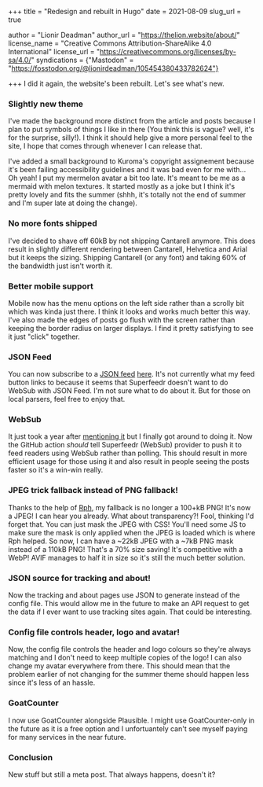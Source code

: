 +++
title = "Redesign and rebuilt in Hugo"
date = 2021-08-09
slug_url = true

author = "Lionir Deadman"
author_url = "https://thelion.website/about/"
license_name = "Creative Commons Attribution-ShareAlike 4.0 International"
license_url = "https://creativecommons.org/licenses/by-sa/4.0/"
syndications = {"Mastodon" = "https://fosstodon.org/@lionirdeadman/105454380433782624"}

+++
I did it again, the website's been rebuilt. Let's see what's new.
<!--more-->

### Slightly new theme

I've made the background more distinct from the article and posts because I plan to put symbols of things I like in there (You think this is vague? well, it's for the surprise, silly!).
I think it should help give a more personal feel to the site, I hope that comes through whenever I can release that.

I've added a small background to Kuroma's copyright assignement because it's been failing accessibility guidelines and it was bad even for me with... Oh yeah! 
I put my mermelon avatar a bit too late. It's meant to be me as a mermaid with melon textures. It started mostly as a joke but I think it's pretty
lovely and fits the summer (shhh, it's totally not the end of summer and I'm super late at doing the change).

### No more fonts shipped

I've decided to shave off 60kB by not shipping Cantarell anymore. This does result in slightly different rendering between Cantarell, Helvetica and Arial but
it keeps the sizing. Shipping Cantarell (or any font) and taking 60% of the bandwidth just isn't worth it.

### Better mobile support

Mobile now has the menu options on the left side rather than a scrolly bit which was kinda just there. I think it looks and works much better this way. I've also made
the edges of posts go flush with the screen rather than keeping the border radius on larger displays. I find it pretty satisfying to see it just "click" together.

### JSON Feed

You can now subscribe to a [JSON feed](jsonfeed.org/) [here](/feed.json). It's not currently what my feed button links to because it seems that Superfeedr doesn't
want to do WebSub with JSON Feed. I'm not sure what to do about it. But for those on local parsers, feel free to enjoy that.

### WebSub

It just took a year after [mentioning it](/2020-10-21/) but I finally got around to doing it. Now the GitHub action *should* tell Superfeedr (WebSub) provider
to push it to feed readers using WebSub rather than polling. This should result in more efficient usage for those using it and also result in people seeing the posts
faster so it's a win-win really.

### JPEG trick fallback instead of PNG fallback!

Thanks to the help of [Rph](https://rph.space/), my fallback is no longer a 100+kB PNG! It's now a JPEG! I can hear you already. What about transparency?! Fool, thinking
I'd forget that. You can just mask the JPEG with CSS! You'll need some JS to make sure the mask is only applied when the JPEG is loaded which is where Rph helped. So now,
I can have a ~22kB JPEG with a ~7kB PNG mask instead of a 110kB PNG! That's a 70% size saving! It's competitive with a WebP! AVIF manages to half it in size so it's still the much
better solution.

### JSON source for tracking and about!

Now the tracking and about pages use JSON to generate instead of the config file. This would allow me in the future to make an API request to get the data if I ever want
to use tracking sites again. That could be interesting.

### Config file controls header, logo and avatar!

Now, the config file controls the header and logo colours so they're always matching and I don't need to keep multiple copies of the logo! I can also change my avatar everywhere
from there. This should mean that the problem earlier of not changing for the summer theme should happen less since it's less of an hassle.

### GoatCounter

I now use GoatCounter alongside Plausible. I might use GoatCounter-only in the future as it is a free option and I unfortuantely can't see myself paying
for many services in the near future.

### Conclusion

New stuff but still a meta post. That always happens, doesn't it?
